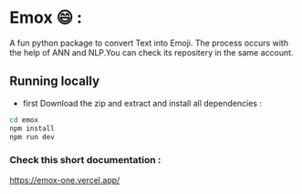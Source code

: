 # Emox 😄 :

A fun python package to convert Text into Emoji.
The process occurs with the help of ANN and NLP.You can check its repositery in the same account.

## Running locally
- first Download the zip and extract and install all dependencies :
 ```bash
cd emox
npm install
npm run dev
```

### Check this short documentation :

https://emox-one.vercel.app/
